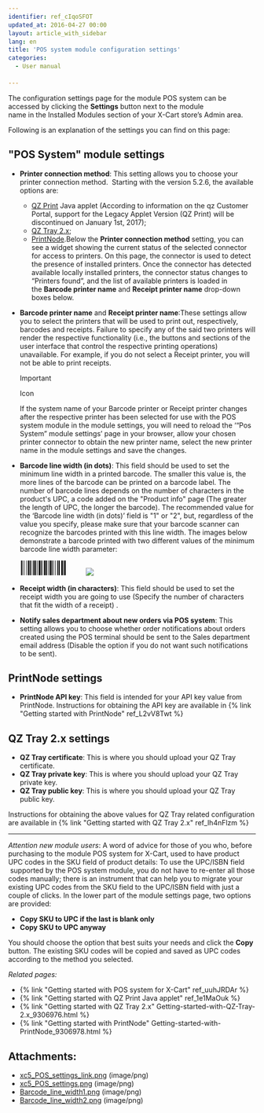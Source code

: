 ```yaml
---
identifier: ref_cIqoSFOT
updated_at: 2016-04-27 00:00
layout: article_with_sidebar
lang: en
title: 'POS system module configuration settings'
categories:
  - User manual

---
```



The configuration settings page for the module POS system can be accessed by clicking the **Settings** button next to the module name in the Installed Modules section of your X-Cart store’s Admin area.

Following is an explanation of the settings you can find on this page:

## "POS System" module settings

*   **Printer connection method**: This setting allows you to choose your printer connection method. 
    Starting with the version 5.2.6, the available options are:
    *   [QZ Print](https://code.google.com/archive/p/jzebra/) Java applet (According to information on the qz Customer Portal, support for the Legacy Applet Version (QZ Print) will be discontinued on January 1st, 2017);
    *   [QZ Tray 2.x](https://qz.io/download/);
    *   [PrintNode](https://app.printnode.com/account/download).Below the **Printer connection method** setting, you can see a widget showing the current status of the selected connector for access to printers. On this page, the connector is used to detect the presence of installed printers. Once the connector has detected available locally installed printers, the connector status changes to “Printers found”, and the list of available printers is loaded in the **Barcode printer name** and **Receipt printer name** drop-down boxes below. 

*   **Barcode printer name** and **Receipt printer name**:These settings allow you to select the printers that will be used to print out, respectively, barcodes and receipts. Failure to specify any of the said two printers will render the respective functionality (i.e., the buttons and sections of the user interface that control the respective printing operations) unavailable. For example, if you do not select a Receipt printer, you will not be able to print receipts.

    Important

    Icon

    If the system name of your Barcode printer or Receipt printer changes after the respective printer has been selected for use with the POS system module in the module settings, you will need to reload the ‘“Pos System” module settings’ page in your browser, allow your chosen printer connector to obtain the new printer name, select the new printer name in the module settings and save the changes.

*   **Barcode line width (in dots)**: This field should be used to set the minimum line width in a printed barcode. The smaller this value is, the more lines of the barcode can be printed on a barcode label. The number of barcode lines depends on the number of characters in the product's UPC, a code added on the "Product info" page (The greater the length of UPC, the longer the barcode). The recommended value for the ‘Barcode line width (in dots)’ field is "1" or "2", but, regardless of the value you specify, please make sure that your barcode scanner can recognize the barcodes printed with this line width. The images below demonstrate a barcode printed with two different values of the minimum barcode line width parameter:

    ![](attachments/7504496/9439602.png)          ![]({{site.baseurl}}/attachments/7504496/9439603.png)

*   **Receipt width (in characters)**: This field should be used to set the receipt width you are going to use (Specify the number of characters that fit the width of a receipt) .

*   **Notify sales department about new orders via POS system**: This setting allows you to choose whether order notifications about orders created using the POS terminal should be sent to the Sales department email address (Disable the option if you do not want such notifications to be sent). 

## PrintNode settings

*   **PrintNode API key**: This field is intended for your API key value from PrintNode. Instructions for obtaining the API key are available in {% link "Getting started with PrintNode" ref_L2vV8Twt %}

## QZ Tray 2.x settings

*   **QZ Tray certificate**: This is where you should upload your QZ Tray certificate.
*   **QZ Tray private key**: This is where you should upload your QZ Tray private key.
*   **QZ Tray public key**: This is where you should upload your QZ Tray public key.

Instructions for obtaining the above values for QZ Tray related configuration are available in {% link "Getting started with QZ Tray 2.x" ref_lh4nFlzm %}

* * *

_Attention new module users_: A word of advice for those of you who, before purchasing to the module POS system for X-Cart, used to have product UPC codes in the SKU field of product details: To use the UPC/ISBN field  supported by the POS system module, you do not have to re-enter all those codes manually; there is an instrument that can help you to migrate your existing UPC codes from the SKU field to the UPC/ISBN field with just a couple of clicks. In the lower part of the module settings page, two options are provided:

*   **Copy SKU to UPC if the last is blank only**
*   **Copy SKU to UPC anyway**

You should choose the option that best suits your needs and click the **Copy** button. The existing SKU codes will be copied and saved as UPC codes according to the method you selected.

_Related pages:_

*   {% link "Getting started with POS system for X-Cart" ref_uuhJRDAr %}
*   {% link "Getting started with QZ Print Java applet" ref_1e1MaOuk %}
*   {% link "Getting started with QZ Tray 2.x" Getting-started-with-QZ-Tray-2.x_9306976.html %}
*   {% link "Getting started with PrintNode" Getting-started-with-PrintNode_9306978.html %}

## Attachments:

* [xc5_POS_settings_link.png]({{site.baseurl}}/attachments/7504496/8718938.png) (image/png)
* [xc5_POS_settings.png]({{site.baseurl}}/attachments/7504496/8718939.png) (image/png)
* [Barcode_line_width1.png]({{site.baseurl}}/attachments/7504496/9439602.png) (image/png)
* [Barcode_line_width2.png]({{site.baseurl}}/attachments/7504496/9439603.png) (image/png)